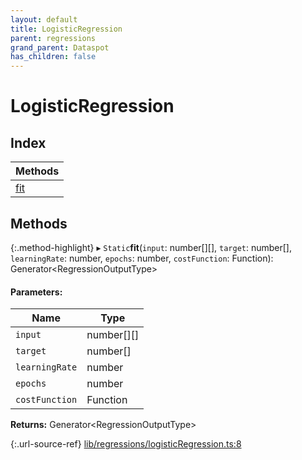 ```yaml
---
layout: default
title: LogisticRegression
parent: regressions
grand_parent: Dataspot
has_children: false
---
```


# LogisticRegression

## Index

| Methods |
|-----------|
| [fit](#fit) |

## Methods

{:.method-highlight}
▸ `Static`**fit**(`input`: number[][], `target`: number[], `learningRate`: number, `epochs`: number, `costFunction`: Function): Generator\<RegressionOutputType>

#### Parameters:

Name | Type |
------ | ------ |
`input` | number[][] |
`target` | number[] |
`learningRate` | number |
`epochs` | number |
`costFunction` | Function |

**Returns:** Generator\<RegressionOutputType>

{:.url-source-ref}
[lib/regressions/logisticRegression.ts:8](https://github.com/ascentcore/dataspot/blob/bdbcf73/lib/regressions/logisticRegression.ts#L8)
